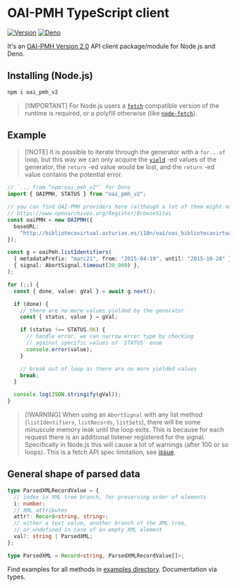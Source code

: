 # OAI-PMH TypeScript client

[![Version][npm-svg]][npm-url] [![Deno][deno-svg]][deno-url]

It's an
[OAI-PMH Version 2.0](https://www.openarchives.org/OAI/openarchivesprotocol.html)
API client package/module for Node.js and Deno.

## Installing (Node.js)

```sh
npm i oai_pmh_v2
```

> [!IMPORTANT] For Node.js users a
> [`fetch`](https://developer.mozilla.org/en-US/docs/Web/API/fetch#browser_compatibility)
> compatible version of the runtime is required, or a polyfill otherwise (like
> [`node-fetch`](https://github.com/node-fetch/node-fetch?tab=readme-ov-file#providing-global-access)).

## Example

> [!NOTE] It is possible to iterate through the generator with a `for...of`
> loop, but this way we can only acquire the
> [`yield`](https://developer.mozilla.org/en-US/docs/Web/JavaScript/Reference/Operators/yield)
> -ed values of the generator, the `return` -ed value would be lost, and the
> `return` -ed value contains the potential error.

```typescript
// `... from "npm:oai_pmh_v2"` for Deno
import { OAIPMH, STATUS } from "oai_pmh_v2";

// you can find OAI-PMH providers here (although a lot of them might not work):
// https://www.openarchives.org/Register/BrowseSites
const oaiPMH = new OAIPMH({
  baseURL:
    "http://bibliotecavirtual.asturias.es/i18n/oai/oai_bibliotecavirtual.asturias.es.cmd",
});

const g = oaiPmh.listIdentifiers(
  { metadataPrefix: "marc21", from: "2015-04-10", until: "2015-10-28" },
  { signal: AbortSignal.timeout(30_000) },
);

for (;;) {
  const { done, value: gVal } = await g.next();

  if (done) {
    // there are no more values yielded by the generator
    const { status, value } = gVal;

    if (status !== STATUS.OK) {
      // handle error, we can narrow error type by checking
      // against specific values of `STATUS` enum
      console.error(value);
    }

    // break out of loop as there are no more yielded values
    break;
  }

  console.log(JSON.stringify(gVal));
}
```

> [!WARNING] When using an `AbortSignal` with any list method
> (`listIdentifiers`, `listRecords`, `listSets`), there will be some minuscule
> memory leak until the loop exits. This is because for each request there is an
> additional listener registered for the signal. Specifically in Node.js this
> will cause a lot of warnings (after 100 or so loops). This is a fetch API spec
> limitation, see [issue](https://github.com/nodejs/undici/issues/939).

## General shape of parsed data

```typescript
type ParsedXMLRecordValue = {
  // index in XML tree branch, for preserving order of elements
  i: number;
  // XML attributes
  attr?: Record<string, string>;
  // either a text value, another branch of the XML tree,
  // or undefined in case of an empty XML element
  val?: string | ParsedXML;
};

type ParsedXML = Record<string, ParsedXMLRecordValue[]>;
```

Find examples for all methods in
[examples directory](https://github.com/flevi29/oai_pmh_v2/tree/main/examples).
Documentation via types.

[npm-svg]: https://img.shields.io/npm/v/oai_pmh_v2.svg?style=flat-square
[npm-url]: https://npmjs.org/package/oai_pmh_v2
[deno-svg]: https://img.shields.io/badge/deno-land-blueviolet?style=flat-square
[deno-url]: https://deno.land/x/oai_pmh_v2

